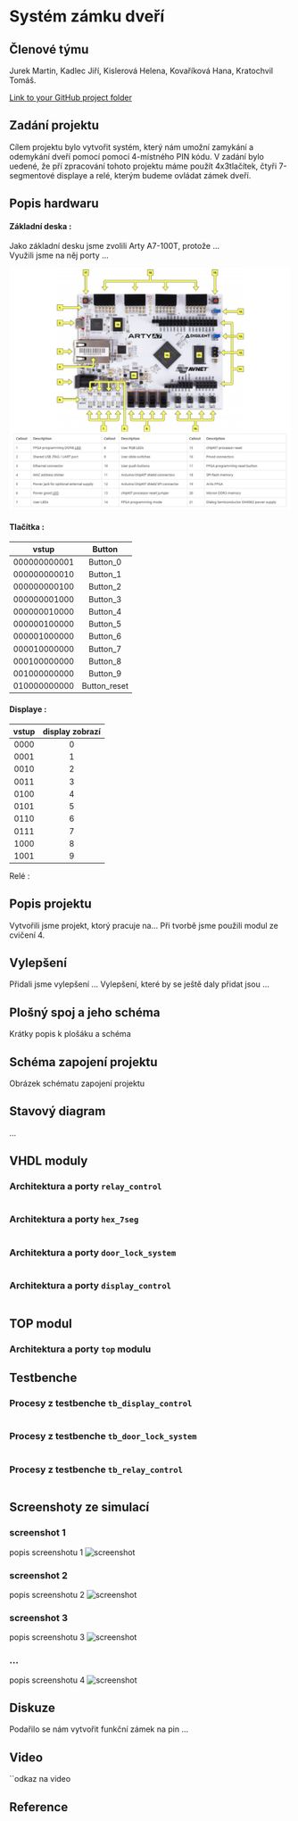 # Systém zámku dveří

## Členové týmu
Jurek Martin, Kadlec Jiří, Kislerová Helena, Kovaříková Hana, Kratochvil Tomáš.

[Link to your GitHub project folder](https://github.com/Krakenuz/Digital-electronics-1-Project)

## Zadání projektu
Cílem projektu bylo vytvořit systém, který nám umožní zamykání a odemykání dveří pomocí pomocí 4-místného PIN kódu. V zadání bylo uedené, že pří zpracování tohoto projektu máme použít 4x3tlačítek, čtyři 7-segmentové displaye a relé, kterým budeme ovládat zámek dveří. 

## Popis hardwaru
#### Základní deska :
Jako základní desku jsme zvolili Arty A7-100T, protože ...  
Využili jsme na něj porty ...

![doska](/Images/board.jpg)

#### Tlačítka :
| vstup | Button |
|  :-: | :-: | 
| 000000000001 | Button_0 |
| 000000000010 | Button_1 |
| 000000000100 | Button_2 |
| 000000001000 | Button_3 |
| 000000010000 | Button_4 |
| 000000100000 | Button_5 |
| 000001000000 | Button_6 |
| 000010000000 | Button_7 |
| 000100000000 | Button_8 |
| 001000000000 | Button_9 |
| 010000000000 | Button_reset |

#### Displaye :
| vstup | display zobrazí|
|  :-: | :-: | 
| 0000 | 0 |
| 0001 | 1 |
| 0010 | 2 |
| 0011 | 3 |
| 0100 | 4 |
| 0101 | 5 |
| 0110 | 6 |
| 0111 | 7 |
| 1000 | 8 |
| 1001 | 9 |

Relé :

## Popis projektu
Vytvořili jsme projekt, ktorý pracuje na...
Při tvorbě jsme použili modul ze cvičení 4.

## Vylepšení
Přidali jsme vylepšení ...
Vylepšení, které by se ještě daly přidat jsou ...

## Plošný spoj a jeho schéma
Krátky popis k plošáku a schéma

## Schéma zapojení projektu
Obrázek schématu zapojení projektu

## Stavový diagram 
...

## VHDL moduly
### Architektura a porty `relay_control`
```vhdl 

```

### Architektura a porty `hex_7seg`
```vhdl

```

### Architektura a porty `door_lock_system`
```vhdl 

```

### Architektura a porty `display_control`
```vhdl

```

## TOP modul
### Architektura a porty `top` modulu

## Testbenche
### Procesy z testbenche `tb_display_control`
```vhdl 

```

### Procesy z testbenche `tb_door_lock_system`
```vhdl 

```

### Procesy z testbenche `tb_relay_control`
```vhdl 

```

## Screenshoty ze simulací
### screenshot 1 
popis screenshotu 1
![screenshot](/Images/scr1.png)
### screenshot 2
popis screenshotu 2
![screenshot](/Images/scr2.png)
### screenshot 3
popis screenshotu 3
![screenshot](/Images/scr3.png)
### ...
popis screenshotu 4
![screenshot](/Images/scr4.png)

## Diskuze
Podařilo se nám vytvořit funkční zámek na pin ...

## Video
``odkaz na video

## Reference

